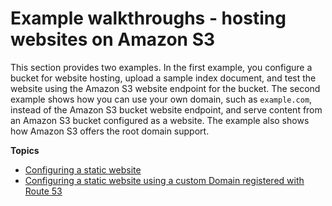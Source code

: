 # Example walkthroughs \- hosting websites on Amazon S3<a name="hosting-websites-on-s3-examples"></a>

This section provides two examples\. In the first example, you configure a bucket for website hosting, upload a sample index document, and test the website using the Amazon S3 website endpoint for the bucket\. The second example shows how you can use your own domain, such as `example.com`, instead of the Amazon S3 bucket website endpoint, and serve content from an Amazon S3 bucket configured as a website\. The example also shows how Amazon S3 offers the root domain support\.

**Topics**
+ [Configuring a static website](HostingWebsiteOnS3Setup.md)
+ [Configuring a static website using a custom Domain registered with Route 53](website-hosting-custom-domain-walkthrough.md)